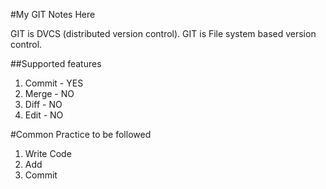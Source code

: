 #My GIT Notes Here

GIT is DVCS (distributed version control).
GIT is File system based version control.

##Supported features

1. Commit - YES
2. Merge	- NO
3. Diff   - NO
4. Edit	  - NO

#Common Practice to be followed
1. Write Code
2. Add
3. Commit

